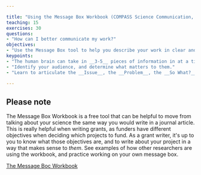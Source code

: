 ```yaml
---

title: "Using the Message Box Workbook (COMPASS Science Communication, Inc. (2017)"
teaching: 15
exercises: 30
questions:
- "How can I better communicate my work?"
objectives:
- "Use the Message Box tool to help you describe your work in clear and concise points that are most relevant to your chosen audience."
keypoints:
- "The human brain can take in __3-5__ pieces of information in at a time."
- "Identify your audience, and determine what matters to them."
- "Learn to articulate the __Issue__, the __Problem__, the __So What?__, __Solutions__, and __Benefits__ in your work."

---
```


## Please note

The Message Box Workbook is a free tool that can be helpful to move from talking about your science the same way you would write in a journal article. This is really helpful when writing grants, as funders have different objectives when deciding which projects to fund. As a grant writer, it's up to you to know what those objectives are, and to write about your project in a way that makes sense to _them_. See examples of how other researchers are using the workbook, and practice working on your own message box.

[The Message Boc Workbook](https://www.compassscicomm.org/leadership-development/the-message-box/)
